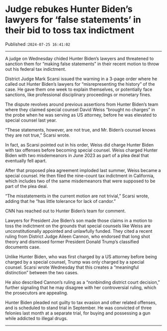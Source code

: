 # Judge rebukes Hunter Biden’s lawyers for ‘false statements’ in their bid to toss tax indictment

Published :`2024-07-25 16:41:02`

---

A judge on Wednesday chided Hunter Biden’s lawyers and threatened to sanction them for “making false statements” in their recent motion to throw out his federal tax indictment.

District Judge Mark Scarsi issued the warning in a 3-page order where he called out Hunter Biden’s lawyers for “misrepresenting the history” of the case. He gave them one week to explain themselves, or potentially face sanctions, like professional disciplinary proceedings or monetary fines.

The dispute revolves around previous assertions from Hunter Biden’s team where they claimed special counsel David Weiss “brought no charges” in the probe when he was serving as US attorney, before he was elevated to special counsel last year.

“These statements, however, are not true, and Mr. Biden’s counsel knows they are not true,” Scarsi wrote.

In fact, as Scarsi pointed out in his order, Weiss did charge Hunter Biden with tax offenses before becoming special counsel. Weiss charged Hunter Biden with two misdemeanors in June 2023 as part of a plea deal that eventually fell apart.

After that proposed plea agreement imploded last summer, Weiss became a special counsel. He then filed the nine-count tax indictment in California, which includes two of the same misdemeanors that were supposed to be part of the plea deal.

“The misstatements in the current motion are not trivial,” Scarsi wrote, adding that he “has little tolerance for lack of candor.”

CNN has reached out to Hunter Biden’s team for comment.

Lawyers for President Joe Biden’s son made those claims in a motion to toss the indictment on the grounds that special counsels like Weiss are unconstitutionally appointed and unlawfully funded. They cited a recent ruling from District Judge Aileen Cannon, who endorsed that long shot theory and dismissed former President Donald Trump’s classified documents case.

Unlike Hunter Biden, who was first charged by a US attorney before being charged by a special counsel, Trump was only charged by a special counsel. Scarsi wrote Wednesday that this creates a “meaningful distinction” between the two cases.

He also described Cannon’s ruling as a “nonbinding district court decision,” further signaling that he may disagree with her controversial ruling, which the prosecutors are appealing.

Hunter Biden pleaded not guilty to tax evasion and other related offenses, and is scheduled to stand trial in September. He was convicted of three felonies last month at a separate trial, for buying and possessing a gun while addicted to illegal drugs.

---

